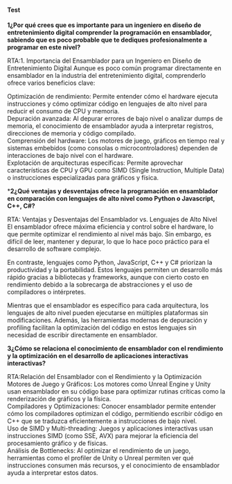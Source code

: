 #### Test


**1¿Por qué crees que es importante para un ingeniero en diseño de entretenimiento digital comprender la programación en ensamblador, sabiendo que es poco probable que te dediques profesionalmente a programar en este nivel?**

RTA:1. Importancia del Ensamblador para un Ingeniero en Diseño de Entretenimiento Digital
Aunque es poco común programar directamente en ensamblador en la industria del entretenimiento digital, comprenderlo ofrece varios beneficios clave:  

Optimización de rendimiento: Permite entender cómo el hardware ejecuta instrucciones y cómo optimizar código en lenguajes de alto nivel para reducir el consumo de CPU y memoria.  
Depuración avanzada: Al depurar errores de bajo nivel o analizar dumps de memoria, el conocimiento de ensamblador ayuda a interpretar registros, direcciones de memoria y código compilado.  
Comprensión del hardware: Los motores de juego, gráficos en tiempo real y sistemas embebidos (como consolas o microcontroladores) dependen de interacciones de bajo nivel con el hardware.  
Explotación de arquitecturas específicas: Permite aprovechar características de CPU y GPU como SIMD (Single Instruction, Multiple Data) o instrucciones especializadas para gráficos y física.  


***2¿Qué ventajas y desventajas ofrece la programación en ensamblador en comparación con lenguajes de alto nivel como Python o Javascript, C++, C#?**

RTA: Ventajas y Desventajas del Ensamblador vs. Lenguajes de Alto Nivel  
El ensamblador ofrece máxima eficiencia y control sobre el hardware, lo que permite optimizar el rendimiento al nivel más bajo. Sin embargo, es difícil de leer, mantener y depurar, lo que lo hace poco práctico para el desarrollo de software complejo.  

En contraste, lenguajes como Python, JavaScript, C++ y C# priorizan la productividad y la portabilidad. Estos lenguajes permiten un desarrollo más rápido gracias a bibliotecas y frameworks, aunque con cierto costo en rendimiento debido a la sobrecarga de abstracciones y el uso de compiladores o intérpretes.  

Mientras que el ensamblador es específico para cada arquitectura, los lenguajes de alto nivel pueden ejecutarse en múltiples plataformas sin modificaciones. Además, las herramientas modernas de depuración y profiling facilitan la optimización del código en estos lenguajes sin necesidad de escribir directamente en ensamblador.  



**3¿Cómo se relaciona el conocimiento de ensamblador con el rendimiento y la optimización en el desarrollo de aplicaciones interactivas interactivas?**

RTA:Relación del Ensamblador con el Rendimiento y la Optimización  
Motores de Juego y Gráficos: Los motores como Unreal Engine y Unity usan ensamblador en su código base para optimizar rutinas críticas como la renderización de gráficos y la física.  
Compiladores y Optimizaciones: Conocer ensamblador permite entender cómo los compiladores optimizan el código, permitiendo escribir código en C++ que se traduzca eficientemente a instrucciones de bajo nivel.  
Uso de SIMD y Multi-threading: Juegos y aplicaciones interactivas usan instrucciones SIMD (como SSE, AVX) para mejorar la eficiencia del procesamiento gráfico y de físicas.  
Análisis de Bottlenecks: Al optimizar el rendimiento de un juego, herramientas como el profiler de Unity o Unreal permiten ver qué instrucciones consumen más recursos, y el conocimiento de ensamblador ayuda a interpretar estos datos.  

